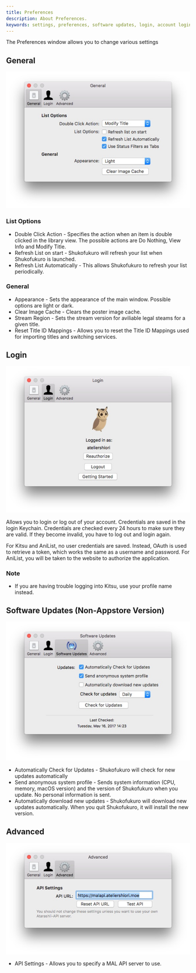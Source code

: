 ```yaml
---
title: Preferences
description: About Preferences.
keywords: settings, preferences, software updates, login, account login, general settings, api settings, advanced settings
---
```

The Preferences window allows you to change various settings

## General
![](general.jpg)
### List Options
* Double Click Action - Specifies the action when an item is double clicked in the library view. The possible actions are Do Nothing, View Info and Modify Title.
* Refresh List on start - Shukofukuro will refresh your list when Shukofukuro is launched.
* Refresh List Automatically - This allows Shukofukuro to refresh your list periodically.

### General
* Appearance - Sets the appearance of the main window. Possible options are light or dark.
* Clear Image Cache - Clears the poster image cache.
* Stream Region - Sets the stream version for aviliable legal steams for a given title.
* Reset Title ID Mappings - Allows you to reset the Title ID Mappings used for importing titles and switching services.

## Login
![](login.jpg)

Allows you to login or log out of your account. Credentials are saved in the login Keychain. Credentials are checked every 24 hours to make sure they are valid. If they become invalid, you have to log out and login again.

For Kitsu and AniList, no user credentials are saved. Instead, OAuth is used to retrieve a token, which works the same as a username and password. For AniList, you will be taken to the website to authorize the application.

### Note
* If you are having trouble logging into Kitsu, use your profile name instead.

## Software Updates (Non-Appstore Version)
![](su.jpg)
* Automatically Check for Updates - Shukofukuro will check for new updates automatically
* Send anonymous system profile - Sends system information (CPU, memory, macOS version) and the version of Shukofukuro when you update. No personal information is sent.
* Automatically download new updates - Shukofukuro will download new updates automatically. When you quit Shukofukuro, it will install the new version.

## Advanced
![](advanced.jpg)
* API Settings - Allows you to specify a MAL API server to use. 
